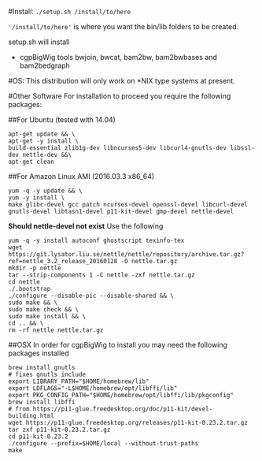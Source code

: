 #Install:
`./setup.sh /install/to/here`

`'/install/to/here'` is where you want the bin/lib folders to be created.

setup.sh will install
- cgpBigWig tools bwjoin, bwcat, bam2bw, bam2bwbases and bam2bedgraph

#OS:
  This distribution will only work on *NIX type systems at present.

#Other Software
  For installation to proceed you require the following packages:

##For Ubuntu (tested with 14.04)
```
apt-get update && \
apt-get -y install \
build-essential zlib1g-dev libncurses5-dev libcurl4-gnutls-dev libssl-dev nettle-dev &&\
apt-get clean
```

##For Amazon Linux AMI (2016.03.3 x86_64)
```
yum -q -y update && \
yum -y install \
make glibc-devel gcc patch ncurses-devel openssl-devel libcurl-devel gnutls-devel libtasn1-devel p11-kit-devel gmp-devel nettle-devel
```

**Should nettle-devel not exist**
Use the following

```
yum -q -y install autoconf ghostscript texinfo-tex
wget https://git.lysator.liu.se/nettle/nettle/repository/archive.tar.gz?ref=nettle_3.2_release_20160128 -O nettle.tar.gz
mkdir -p nettle
tar --strip-components 1 -C nettle -zxf nettle.tar.gz
cd nettle
./.bootstrap
./configure --disable-pic --disable-shared && \
sudo make && \
sudo make check && \
sudo make install && \
cd .. && \
rm -rf nettle nettle.tar.gz
```

##OSX
  In order for cgpBigWig to install you may need the following packages installed
```
brew install gnutls
# fixes gnutls include
export LIBRARY_PATH="$HOME/homebrew/lib"
export LDFLAGS="-L$HOME/homebrew/opt/libffi/lib"
export PKG_CONFIG_PATH="$HOME/homebrew/opt/libffi/lib/pkgconfig"
brew install libffi
# from https://p11-glue.freedesktop.org/doc/p11-kit/devel-building.html
wget https://p11-glue.freedesktop.org/releases/p11-kit-0.23.2.tar.gz
tar zxf p11-kit-0.23.2.tar.gz
cd p11-kit-0.23.2
./configure --prefix=$HOME/local --without-trust-paths
make
```